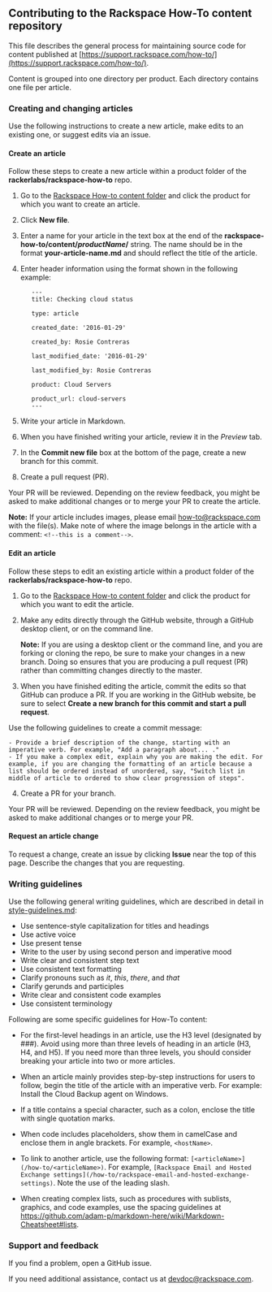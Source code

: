 ## Contributing to the Rackspace How-To content repository

This file describes the general process for maintaining source code for content published at [https://support.rackspace.com/how-to/](https://support.rackspace.com/how-to/).

Content is grouped into one directory per product. Each directory contains one file per article.

### Creating and changing articles

Use the following instructions to create a new article, make edits to an existing one, or suggest edits via an issue.

#### Create an article

Follow these steps to create a new article within a product folder of the **rackerlabs/rackspace-how-to** repo.

1.	Go to the [Rackspace How-to content folder](https://github.com/rackerlabs/rackspace-how-to/tree/master/content) and click the product for which you want to create an article.

2.	Click **New file**.

3.	Enter a name for your article in the text box at the end of the **rackspace-how-to/content/*productName*/** string. The name should be in the format **your-article-name.md** and should reflect the title of the article.

4.	Enter header information using the format shown in the following example:

           ---
           title: Checking cloud status

           type: article

           created_date: '2016-01-29'

           created_by: Rosie Contreras

           last_modified_date: '2016-01-29'

           last_modified_by: Rosie Contreras

           product: Cloud Servers

           product_url: cloud-servers
           ---
5.	Write your article in Markdown.

6.	When you have finished writing your article, review it in the *Preview* tab.

7.	In the **Commit new file** box at the bottom of the page, create a new branch for this commit.

8.	Create a pull request (PR).

Your PR will be reviewed. Depending on the review feedback, you might be asked to make additional changes or to merge your PR to create the article.

**Note:** If your article includes images, please email <how-to@rackspace.com> with the file(s). Make note of where the image belongs in the article with a comment: `<!--this is a comment-->`. 

#### Edit an article
Follow these steps to edit an existing article within a product folder of the **rackerlabs/rackspace-how-to** repo.

1. Go to the [Rackspace How-to content folder](https://github.com/rackerlabs/rackspace-how-to/tree/master/content) and click the product for which you want to edit the article.

2. Make any edits directly through the GitHub website, through a GitHub desktop client, or on the command line.

    **Note:** If you are using a desktop client or the command line, and you are forking or cloning the repo, be sure to make your changes in a new branch. Doing so ensures that you are producing a pull request (PR) rather than committing changes directly to the master.

3. When you have finished editing the article, commit the edits so that GitHub can produce a PR. If you are working in the GitHub website, be sure to select **Create a new branch for this commit and start a pull request**.

  Use the following guidelines to create a commit message:

    - Provide a brief description of the change, starting with an imperative verb. For example, "Add a paragraph about... ."
    - If you make a complex edit, explain why you are making the edit. For example, if you are changing the formatting of an article because a list should be ordered instead of unordered, say, "Switch list in middle of article to ordered to show clear progression of steps".

4. Create a PR for your branch.

Your PR will be reviewed. Depending on the review feedback, you might be asked to make additional changes or to merge your PR.

#### Request an article change

To request a change, create an issue by clicking **Issue** near the top of this page. Describe the changes that you are requesting.

### Writing guidelines

Use the following general writing guidelines, which are described in detail in [style-guidelines.md](style-guidelines.md):

- Use sentence-style capitalization for titles and headings
- Use active voice
- Use present tense
- Write to the user by using second person and imperative mood
- Write clear and consistent step text
- Use consistent text formatting
- Clarify pronouns such as *it*, *this*, *there*, and *that*
- Clarify gerunds and participles
- Write clear and consistent code examples
- Use consistent terminology

Following are some specific guidelines for How-To content:

- For the first-level headings in an article, use the H3 level (designated by ###). Avoid using more than three levels of heading in an article (H3, H4, and H5). If you need more than three levels, you should consider breaking your article into two or more articles.

- When an article mainly provides step-by-step instructions for users to follow, begin the title of the article with an imperative verb. For example: Install the Cloud Backup agent on Windows.

- If a title contains a special character, such as a colon, enclose the title with single quotation marks.

- When code includes placeholders, show them in camelCase and enclose them in angle brackets. For example, `<hostName>`.

- To link to another article, use the following format: `[<articleName>](/how-to/<articleName>)`. For example,  `[Rackspace Email and Hosted Exchange settings](/how-to/rackspace-email-and-hosted-exchange-settings)`. Note the use of the leading slash.

- When creating complex lists, such as procedures with sublists, graphics, and code examples, use the spacing guidelines at https://github.com/adam-p/markdown-here/wiki/Markdown-Cheatsheet#lists.

### Support and feedback

If you find a problem, open a GitHub issue.

If you need additional assistance, contact us at [devdoc@rackspace.com](mailto:devdoc@rackspace.com).
